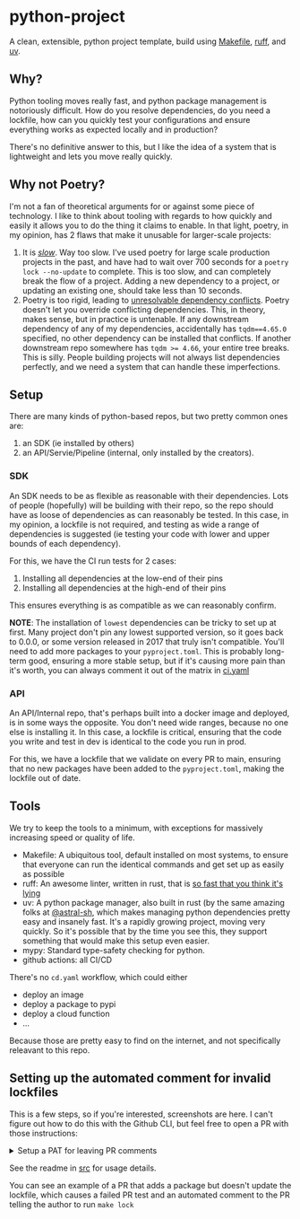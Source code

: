 # python-project
A clean, extensible, python project template, build using [Makefile](https://www.gnu.org/software/make/manual/make.html), [ruff](https://github.com/astral-sh/ruff), and [uv](https://github.com/astral-sh/uv).

## Why?
Python tooling moves really fast, and python package management is notoriously difficult. How do you resolve dependencies, do you need a lockfile, how can you quickly test your configurations and ensure everything works as expected locally and in production?

There's no definitive answer to this, but I like the idea of a system that is lightweight and lets you move really quickly.

## Why not Poetry?
I'm not a fan of theoretical arguments for or against some piece of technology. I like to think about tooling with regards to how quickly and easily it allows you to do the thing it claims to enable. In that light, poetry, in my opinion, has 2 flaws that make it unusable for larger-scale projects:
1. It is [_slow_](https://github.com/python-poetry/poetry/issues/2094). Way too slow. I've used poetry for large scale production projects in the past, and have had to wait over 700 seconds for a `poetry lock --no-update` to complete. This is too slow, and can completely break the flow of a project. Adding a new dependency to a project, or updating an existing one, should take less than 10 seconds. 
2. Poetry is too rigid, leading to [unresolvable dependency conflicts](https://github.com/python-poetry/poetry/issues/697#issuecomment-1807062324). Poetry doesn't let you override conflicting dependencies. This, in theory, makes sense, but in practice is untenable. If any downstream dependency of any of my dependencies, accidentally has `tqdm==4.65.0` specified, no other dependency can be installed that conflicts. If another downstream repo somewhere has `tqdm >= 4.66`, your entire tree breaks. This is silly. People building projects will not always list dependencies perfectly, and we need a system that can handle these imperfections.

## Setup

There are many kinds of python-based repos, but two pretty common ones are:
1. an SDK (ie installed by others)
2. an API/Servie/Pipeline (internal, only installed by the creators).

### SDK
An SDK needs to be as flexible as reasonable with their dependencies. Lots of people (hopefully) will be building with their repo, so the repo should have as loose of dependencies as can reasonably be tested. In this case, in my opinion, a lockfile is not required, and testing as wide a range of dependencies is suggested (ie testing your code with lower and upper bounds of each dependency).

For this, we have the CI run tests for 2 cases:
1. Installing all dependencies at the low-end of their pins
2. Installing all dependencies at the high-end of their pins

This ensures everything is as compatible as we can reasonably confirm.

**NOTE**: The installation of `lowest` dependencies can be tricky to set up at first. Many project don't pin any lowest supported version, so it goes back to 0.0.0, or some version released in 2017 that truly isn't compatible. You'll need to add more packages to your `pyproject.toml`. This is probably long-term good,
ensuring a more stable setup, but if it's causing more pain than it's worth, you can always comment it out of the matrix in [ci.yaml]()

### API
An API/Internal repo, that's perhaps built into a docker image and deployed, is in some ways the opposite. You don't need wide ranges, because no one else is installing it. In this case, a lockfile is critical, ensuring that the code you write and test in dev is identical to the code you run in prod. 

For this, we have a lockfile that we validate on every PR to main, ensuring that no new packages have been added to the `pyproject.toml`, making the lockfile out of date.

## Tools

We try to keep the tools to a minimum, with exceptions for massively increasing speed or quality of life.
* Makefile: A ubiquitous tool, default installed on most systems, to ensure that everyone can run the identical commands and get set up as easily as possible
* ruff: An awesome linter, written in rust, that is [so fast that you think it's lying](https://x.com/tiangolo/status/1591912354882764802)
* uv: A python package manager, also built in rust (by the same amazing folks at [@astral-sh](https://github.com/astral-sh), which makes managing python dependencies pretty easy and insanely fast. It's a rapidly growing project, moving very quickly. So it's possible that by the time you see this, they support something that would make this setup even easier.
* mypy: Standard type-safety checking for python.
* github actions: all CI/CD

There's no `cd.yaml` workflow, which could either
* deploy an image
* deploy a package to pypi
* deploy a cloud function
* ...

Because those are pretty easy to find on the internet, and not specifically releavant to this repo.

## Setting up the automated comment for invalid lockfiles
This is a few steps, so if you're interested, screenshots are here. I can't figure out how to do this with the Github CLI, but feel free to open a PR with those instructions:
<details><summary>Setup a PAT for leaving PR comments</summary>

  Go to your github settings -> developer settings -> Personal Access Tokens -> Fine-grained tokens, or click [here](https://github.com/settings/tokens?type=beta)
  Fill in the sections with the details of your token, such as name, experiation date, etc. Pick your repo, and set the "Pull requests" permission, under "Repository Permissions" to read/write:
  <img width="717" alt="image" src="https://github.com/user-attachments/assets/c341943f-bdfb-47e2-8cbc-64549a58103e">

  Click "Generate Token" at the bottom. Copy the token, because you won't see it again.

  Now, go to your repo, click "Settings" at the top, then "Secrets and variables":
  <img width="544" alt="image" src="https://github.com/user-attachments/assets/ca68abfc-218f-41e5-b347-51d4a830452c">

  Then click "Actions", and then "New repository secret":
  <img width="874" alt="image" src="https://github.com/user-attachments/assets/26d76604-1a2a-43d6-ba80-eb836c806305">

  Name the secret "COMMENT_TOKEN", and paste the pat, exactly as you copied it, into the body.

</details>


See the readme in [src](./src) for usage details.

You can see an example of a PR that adds a package but doesn't update the lockfile, which causes a failed PR test and an automated comment to the PR telling the author to run `make lock`
